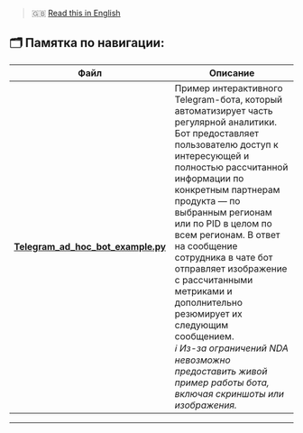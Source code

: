 > 🇬🇧 [Read this in English](README_EN.md)


## 🗂️ Памятка по навигации:

| Файл | Описание |
|------|-----------|
| **[Telegram_ad_hoc_bot_example.py](Telegram_ad_hoc_bot_example.py)** | Пример интерактивного Telegram-бота, который автоматизирует часть регулярной аналитики. Бот предоставляет пользователю доступ к интересующей и полностью рассчитанной информации по конкретным партнерам продукта — по выбранным регионам или по PID в целом по всем регионам. В ответ на сообщение сотрудника в чате бот отправляет изображение с рассчитанными метриками и дополнительно резюмирует их следующим сообщением. <br>*ℹ️ Из-за ограничений NDA невозможно предоставить живой пример работы бота, включая скриншоты или изображения.* |

---